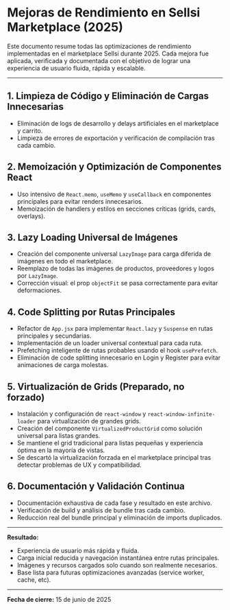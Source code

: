 # Mejoras de Rendimiento en Sellsi Marketplace (2025)

Este documento resume todas las optimizaciones de rendimiento implementadas en el marketplace Sellsi durante 2025. Cada mejora fue aplicada, verificada y documentada con el objetivo de lograr una experiencia de usuario fluida, rápida y escalable.

---

## 1. Limpieza de Código y Eliminación de Cargas Innecesarias
- Eliminación de logs de desarrollo y delays artificiales en el marketplace y carrito.
- Limpieza de errores de exportación y verificación de compilación tras cada cambio.

## 2. Memoización y Optimización de Componentes React
- Uso intensivo de `React.memo`, `useMemo` y `useCallback` en componentes principales para evitar renders innecesarios.
- Memoización de handlers y estilos en secciones críticas (grids, cards, overlays).

## 3. Lazy Loading Universal de Imágenes
- Creación del componente universal `LazyImage` para carga diferida de imágenes en todo el marketplace.
- Reemplazo de todas las imágenes de productos, proveedores y logos por `LazyImage`.
- Corrección visual: el prop `objectFit` se pasa correctamente para evitar deformaciones.

## 4. Code Splitting por Rutas Principales
- Refactor de `App.jsx` para implementar `React.lazy` y `Suspense` en rutas principales y secundarias.
- Implementación de un loader universal contextual para cada ruta.
- Prefetching inteligente de rutas probables usando el hook `usePrefetch`.
- Eliminación de code splitting innecesario en Login y Register para evitar animaciones de carga molestas.

## 5. Virtualización de Grids (Preparado, no forzado)
- Instalación y configuración de `react-window` y `react-window-infinite-loader` para virtualización de grandes grids.
- Creación del componente `VirtualizedProductGrid` como solución universal para listas grandes.
- Se mantiene el grid tradicional para listas pequeñas y experiencia óptima en la mayoría de vistas.
- Se descartó la virtualización forzada en el marketplace principal tras detectar problemas de UX y compatibilidad.

## 6. Documentación y Validación Continua
- Documentación exhaustiva de cada fase y resultado en este archivo.
- Verificación de build y análisis de bundle tras cada cambio.
- Reducción real del bundle principal y eliminación de imports duplicados.

---

**Resultado:**
- Experiencia de usuario más rápida y fluida.
- Carga inicial reducida y navegación instantánea entre rutas principales.
- Imágenes y recursos cargados solo cuando son realmente necesarios.
- Base lista para futuras optimizaciones avanzadas (service worker, cache, etc).

---

**Fecha de cierre:** 15 de junio de 2025
